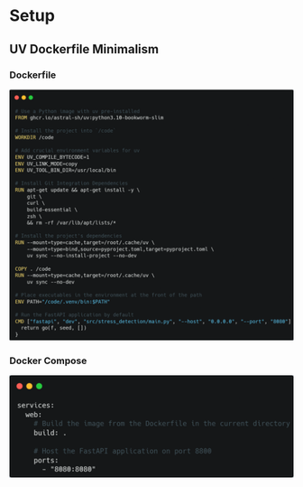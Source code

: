 # Setup

## UV Dockerfile Minimalism

### Dockerfile
![dockerfile](https://github.com/Hg03/stress_detection_v2/blob/main/assets/dockerfile_img.png)

### Docker Compose
![dockerfile](https://github.com/Hg03/stress_detection_v2/blob/main/assets/compose_img.png)
